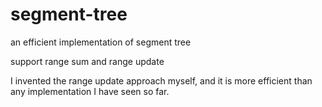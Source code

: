 # segment-tree
an efficient implementation of segment tree

support range sum and range update

I invented the range update approach myself, and it is more efficient than any implementation I have seen so far.

